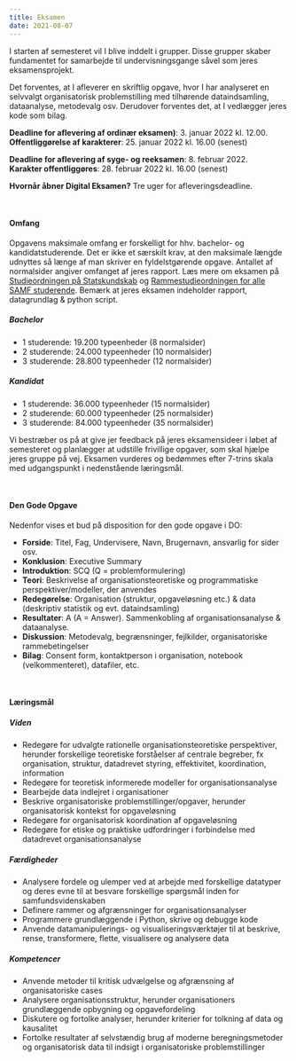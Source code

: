 ```yaml
---
title: Eksamen
date: 2021-08-07
---
```


I starten af semesteret vil I blive inddelt i grupper. Disse grupper skaber fundamentet for samarbejde til undervisningsgange såvel som jeres eksamensprojekt. 

Det forventes, at I afleverer en skriftlig opgave, hvor I har analyseret en selvvalgt organisatorisk problemstilling med tilhørende dataindsamling, dataanalyse, metodevalg osv. Derudover forventes det, at I vedlægger jeres kode som bilag. 

**Deadline for aflevering af ordinær eksamen)**: 3. januar 2022 kl. 12.00.  
**Offentliggørelse af karakterer**: 25. januar 2022 kl. 16.00 (senest)

**Deadline for aflevering af syge- og reeksamen**: 8. februar 2022.  
**Karakter offentliggøres**: 28. februar 2022 kl. 16.00 (senest)

**Hvornår åbner Digital Eksamen?** Tre uger for afleveringsdeadline.  


&nbsp;
#### Omfang
Opgavens maksimale omfang er forskelligt for hhv. bachelor- og kandidatstuderende. Det er ikke et særskilt krav, at den maksimale længde udnyttes så længe af man skriver en fyldelstgørende opgave.   Antallet af normalsider angiver omfanget af jeres rapport. Læs mere om eksamen på [Studieordningen på Statskundskab](https://polsci.ku.dk/uddannelser/studienaevnet/studieordninger/bilag/ka-studieordning-statskundskab.pdf) og [Rammestudieordningen for alle SAMF studerende](https://samf.ku.dk/uddannelser/studenterservice/regleroglove/studieordninger/rammestudieordning_SAMF.pdf). Bemærk at jeres eksamen indeholder rapport, datagrundlag & python script.

##### Bachelor
- 1 studerende: 19.200 typeenheder (8 normalsider)
- 2 studerende: 24.000 typeenheder (10 normalsider)
- 3 studerende: 28.800 typeenheder (12 normalsider)

##### Kandidat
- 1 studerende: 36.000 typeenheder (15 normalsider)
- 2 studerende: 60.000 typeenheder (25 normalsider)
- 3 studerende: 84.000 typeenheder (35 normalsider)

Vi bestræber os på at give jer feedback på jeres eksamensideer i løbet af semesteret og planlægger at udstille frivillige opgaver, som skal hjælpe jeres gruppe på vej. Eksamen vurderes og bedømmes efter 7-trins skala med udgangspunkt i nedenstående læringsmål.

&nbsp;
#### Den Gode Opgave
Nedenfor vises et bud på disposition for den gode opgave i DO:

- **Forside**: Titel, Fag, Undervisere, Navn, Brugernavn, ansvarlig for sider osv.
- **Konklusion**: Executive Summary
- **Introduktion**: SCQ (Q = problemformulering)
- **Teori**: Beskrivelse af organisationsteoretiske og programmatiske perspektiver/modeller, der anvendes
- **Redegørelse**: Organisation (struktur, opgaveløsning etc.) & data (deskriptiv statistik og evt. dataindsamling)
- **Resultater**: A (A = Answer). Sammenkobling af organisationsanalyse & dataanalyse.
- **Diskussion**: Metodevalg, begrænsninger, fejlkilder, organisatoriske rammebetingelser
- **Bilag**: Consent form, kontaktperson i organisation, notebook (velkommenteret), datafiler, etc.

&nbsp;
#### Læringsmål
##### Viden
- Redegøre for udvalgte rationelle organisationsteoretiske perspektiver, herunder forskellige teoretiske forståelser af centrale begreber, fx organisation, struktur, datadrevet styring, effektivitet, koordination, information
- Redegøre for teoretisk informerede modeller for organisationsanalyse
- Bearbejde data indlejret i organisationer
- Beskrive organisatoriske problemstillinger/opgaver, herunder organisatorisk kontekst for opgaveløsning
- Redegøre for organisatorisk koordination af opgaveløsning
- Redegøre for etiske og praktiske udfordringer i forbindelse med datadrevet organisationsanalyse

##### Færdigheder
- Analysere fordele og ulemper ved at arbejde med forskellige datatyper og deres evne til at besvare forskellige spørgsmål inden for samfundsvidenskaben
- Definere rammer og afgrænsninger for organisationsanalyser
- Programmere grundlæggende i Python, skrive og debugge kode
- Anvende datamanipulerings- og visualiseringsværktøjer til at beskrive, rense, transformere, flette, visualisere og analysere data

##### Kompetencer
- Anvende metoder til kritisk udvælgelse og afgrænsning af organisatoriske cases
- Analysere organisationsstruktur, herunder organisationers grundlæggende opbygning og opgavefordeling
- Diskutere og fortolke analyser, herunder kriterier for tolkning af data og kausalitet
- Fortolke resultater af selvstændig brug af moderne beregningsmetoder og organisatorisk data til indsigt i organisatoriske problemstillinger


